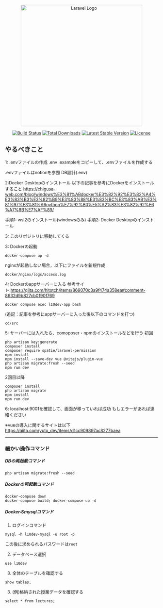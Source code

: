 <p align="center"><a href="https://laravel.com" target="_blank"><img src="https://raw.githubusercontent.com/laravel/art/master/logo-lockup/5%20SVG/2%20CMYK/1%20Full%20Color/laravel-logolockup-cmyk-red.svg" width="400" alt="Laravel Logo"></a></p>

<p align="center">
<a href="https://github.com/laravel/framework/actions"><img src="https://github.com/laravel/framework/workflows/tests/badge.svg" alt="Build Status"></a>
<a href="https://packagist.org/packages/laravel/framework"><img src="https://img.shields.io/packagist/dt/laravel/framework" alt="Total Downloads"></a>
<a href="https://packagist.org/packages/laravel/framework"><img src="https://img.shields.io/packagist/v/laravel/framework" alt="Latest Stable Version"></a>
<a href="https://packagist.org/packages/laravel/framework"><img src="https://img.shields.io/packagist/l/laravel/framework" alt="License"></a>
</p>

## やるべきこと
1: .envファイルの作成
.env .exampleをコピーして、.envファイルを作成する

.envファイルはnotionを参照
DB設計(.env)

2:Docker Desktopのインストール
以下の記事を参考にDockerをインストールすること
https://chigusa-web.com/blog/windows%E3%81%ABdocker%E3%82%92%E3%82%A4%E3%83%B3%E3%82%B9%E3%83%88%E3%83%BC%E3%83%AB%E3%81%97%E3%81%A6python%E7%92%B0%E5%A2%83%E3%82%92%E6%A7%8B%E7%AF%89/

手順1: wsl2のインストール(windowsのみ)
手順2: Docker Desktopのインストール

3: このリポジトリに移動してくる

3: Dockerの起動
```
docker-compose up -d
```

nginxが起動しない場合，以下にファイルを新規作成
```
docker/nginx/logs/access.log
```

4: Dockerのappサーバーに入る
参考サイト:https://qiita.com/hitotch/items/869070c3a9f474a358ea#comment-8632d9b827cb0190f769
```
docker compose exec l10dev-app bash
```

(追記：記事を参考にappサーバーに入った後以下のコマンドを打つ)
```
cd/src
```

5: サーバーには入れたら、comoposer・npmのインストールなどを行う
初回
```
php artisan key:generate
composer install
composer require spatie/laravel-permission
npm install
npm install --save-dev vue @vitejs/plugin-vue
php artisan migrate:fresh --seed
npm run dev
```

2回目以降
```
composer install
php artisan migrate
npm install
npm run dev
```

6: localhost:9001を確認して、画面が移っていれば成功
もしエラーがあれば連絡ください

※vueの導入に関するサイトは以下
https://qiita.com/yuto_dev/items/d1cc909897ac8277baea

---
### 細かい操作コマンド

##### DBの再起動コマンド
```
php artisan migrate:fresh --seed
```

##### Dockerの再起動コマンド
```
docker-compose down
docker-compose build; docker-compose up -d
```
##### Dockerのmysqlコマンド

1. ログインコマンド
```
mysql -h l10dev-mysql -u root -p
```
この後に求められるパスワードは`root`


2. データベース選択
```
use l10dev
```

3.  全体のテーブルを確認する
```
show tables;
```

3. (例)格納された授業データを確認する
```
select * from lectures;
```
